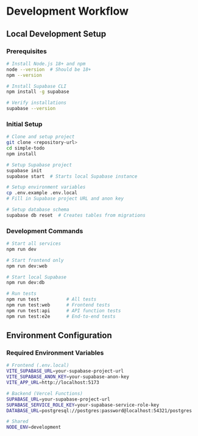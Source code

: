 # Development Workflow

## Local Development Setup

### Prerequisites

```bash
# Install Node.js 18+ and npm
node --version  # Should be 18+
npm --version

# Install Supabase CLI
npm install -g supabase

# Verify installations
supabase --version
```

### Initial Setup

```bash
# Clone and setup project
git clone <repository-url>
cd simple-todo
npm install

# Setup Supabase project
supabase init
supabase start  # Starts local Supabase instance

# Setup environment variables
cp .env.example .env.local
# Fill in Supabase project URL and anon key

# Setup database schema
supabase db reset  # Creates tables from migrations
```

### Development Commands

```bash
# Start all services
npm run dev

# Start frontend only
npm run dev:web

# Start local Supabase
npm run dev:db

# Run tests
npm run test          # All tests
npm run test:web      # Frontend tests
npm run test:api      # API function tests
npm run test:e2e      # End-to-end tests
```

## Environment Configuration

### Required Environment Variables

```bash
# Frontend (.env.local)
VITE_SUPABASE_URL=your-supabase-project-url
VITE_SUPABASE_ANON_KEY=your-supabase-anon-key
VITE_APP_URL=http://localhost:5173

# Backend (Vercel Functions)
SUPABASE_URL=your-supabase-project-url
SUPABASE_SERVICE_ROLE_KEY=your-supabase-service-role-key
DATABASE_URL=postgresql://postgres:password@localhost:54321/postgres

# Shared
NODE_ENV=development
```

